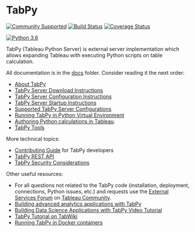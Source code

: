 # TabPy
[![Community Supported](https://img.shields.io/badge/Support%20Level-Community%20Supported-457387.svg)](https://www.tableau.com/support-levels-it-and-developer-tools)
[![Build Status](https://travis-ci.com/tableau/TabPy.svg?branch=master)](https://travis-ci.com/tableau/TabPy)
[![Coverage Status](https://coveralls.io/repos/github/tableau/TabPy/badge.svg)](https://coveralls.io/github/tableau/TabPy)

[![Python 3.6](https://img.shields.io/badge/python-3.6-blue.svg)](https://www.python.org/downloads/release/python-360/)

TabPy (Tableau Python Server) is external server implementation which allows expanding Tableau with executing Python scripts on table calculation.

All documentation is in the [docs](docs) folder. Consider reading it the next order:

* [About TabPy](docs/about.md)
* [TabPy Server Download Instructions](docs/server-download.md)
* [TabPy Server Configuration Instructions](docs/server-config.md)
* [TabPy Server Startup Instructions](docs/server-startup.md)
* [Supported TabPy Server Configurations](docs/server-configurations.md)
* [Running TabPy in Python Virtual Environment](docs/tabpy-virtualenv.md)
* [Authoring Python calculations in Tableau](docs/TableauConfiguration.md).
* [TabPy Tools](docs/tabpy-tools.md)

More technical topics:

* [Contributing Guide](CONTRIBUTING.md) for TabPy developers
* [TabPy REST API](docs/server-rest.md)
* [TabPy Security Considerations](docs/security.md)

Other useful resources:

* For all questions not related to the TabPy code (installation, deployment, connections, Python issues, etc.) and requests use the [External Services Forum](https://community.tableau.com/community/forums/externalservices) on [Tableau Community](https://community.tableau.com).
* [Building advanced analytics applications with TabPy](https://www.tableau.com/about/blog/2017/1/building-advanced-analytics-applications-tabpy-64916)
* [Building Data Science Applications with TabPy Video Tutorial](https://youtu.be/nRtOMTnBz_Y)
* [TabPy Tutorial on TabWiki](https://community.tableau.com/docs/DOC-10856)
* [Running TabPy in Docker containers](https://hub.docker.com/r/emhemh/tabpy/)
